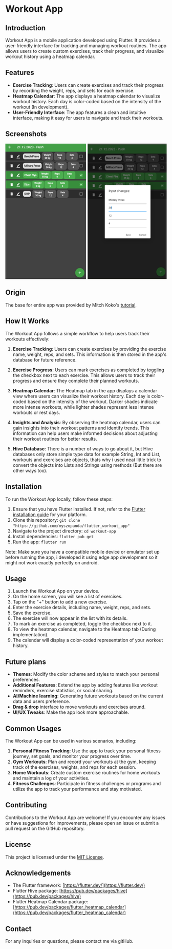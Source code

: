 # Workout App

## Introduction

Workout App is a mobile application developed using Flutter. It provides a user-friendly interface for tracking and managing workout routines. The app allows users to create custom exercises, track their progress, and visualize workout history using a heatmap calendar.

## Features

- **Exercise Tracking**: Users can create exercises and track their progress by recording the weight, reps, and sets for each exercise.
- **Heatmap Calendar**: The app displays a heatmap calendar to visualize workout history. Each day is color-coded based on the intensity of the workout (In development).
- **User-Friendly Interface**: The app features a clean and intuitive interface, making it easy for users to navigate and track their workouts.

## Screenshots

<div style="display: flex; justify-content: space-between;">
  <img src="assets/images/img1.png" alt="Screenshot 1" width="50%" style="float: left;" />
  <img src="assets/images/img2.png" alt="Screenshot 2" width="49%" style="float: right;" />
</div>



## Origin
The base for entire app was provided by Mitch Koko's [tutorial](https://www.youtube.com/watch?v=ZWciJzsPyPs&t=9s).

## How It Works

The Workout App follows a simple workflow to help users track their workouts effectively:

1. **Exercise Tracking**: Users can create exercises by providing the exercise name, weight, reps, and sets. This information is then stored in the app's database for future reference.

2. **Exercise Progress**: Users can mark exercises as completed by toggling the checkbox next to each exercise. This allows users to track their progress and ensure they complete their planned workouts.

3. **Heatmap Calendar**: The Heatmap tab in the app displays a calendar view where users can visualize their workout history. Each day is color-coded based on the intensity of the workout. Darker shades indicate more intense workouts, while lighter shades represent less intense workouts or rest days.

4. **Insights and Analysis**: By observing the heatmap calendar, users can gain insights into their workout patterns and identify trends. This information can help users make informed decisions about adjusting their workout routines for better results.

5. **Hive Database**: There is a number of ways to go about it, but Hive databases only store simple type data for example String, Int and List, workouts and exercises are objects, thats why i used neat little trick to convert the objects into Lists and Strings using methods (But there are other ways too).

## Installation

To run the Workout App locally, follow these steps:

1. Ensure that you have Flutter installed. If not, refer to the [Flutter installation guide](https://flutter.dev/docs/get-started/install) for your platform.
2. Clone this repository: `git clone "https://github.com/myszopanda/flutter_workout_app"`
3. Navigate to the project directory: `cd workout-app`
4. Install dependencies: `flutter pub get`
5. Run the app: `flutter run`

Note: Make sure you have a compatible mobile device or emulator set up before running the app, i developed it using edge app development so it might not work exactly perfectly on android.

## Usage

1. Launch the Workout App on your device.
2. On the home screen, you will see a list of exercises.
3. Tap on the "+" button to add a new exercise.
4. Enter the exercise details, including name, weight, reps, and sets.
5. Save the exercise.
6. The exercise will now appear in the list with its details.
7. To mark an exercise as completed, toggle the checkbox next to it.
8. To view the heatmap calendar, navigate to the Heatmap tab (During implementation).
9. The calendar will display a color-coded representation of your workout history.

## Future plans

- **Themes**: Modify the color scheme and styles to match your personal preferences.
- **Additional Features**: Extend the app by adding features like workout reminders, exercise statistics, or social sharing.
- **AI/Machine learning**: Generating future workouts based on the current data and users preference.
- **Drag & drop** interface to move workouts and exercises around.
- **UI/UX Tweaks**: Make the app look more approachable.

## Common Usages

The Workout App can be used in various scenarios, including:

1. **Personal Fitness Tracking**: Use the app to track your personal fitness journey, set goals, and monitor your progress over time.
2. **Gym Workouts**: Plan and record your workouts at the gym, keeping track of the exercises, weights, and reps for each session.
3. **Home Workouts**: Create custom exercise routines for home workouts and maintain a log of your activities.
4. **Fitness Challenges**: Participate in fitness challenges or programs and utilize the app to track your performance and stay motivated.

## Contributing

Contributions to the Workout App are welcome! If you encounter any issues or have suggestions for improvements, please open an issue or submit a pull request on the GitHub repository.

## License

This project is licensed under the [MIT License](LICENSE).

## Acknowledgements

- The Flutter framework: [https://flutter.dev/](https://flutter.dev/)
- Flutter Hive package: [https://pub.dev/packages/hive](https://pub.dev/packages/hive)
- Flutter Heatmap Calendar package: [https://pub.dev/packages/flutter_heatmap_calendar](https://pub.dev/packages/flutter_heatmap_calendar)

## Contact

For any inquiries or questions, please contact me via gitHub.
